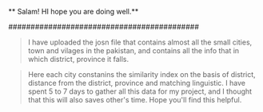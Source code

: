 ** Salam! HI hope you are doing well.**

###########################################
> I have uploaded the josn file that contains almost all the small cities, town and vilages in the pakistan,
and contains all the info that in which district, province it falls.

> Here each city constanins the similarity index on the basis of district, distance from the district, province and matching linguistic.
> I have spent 5 to 7 days to gather all this data for my project, and I thought that this will also saves other's time.
> Hope you'll find this helpful.
